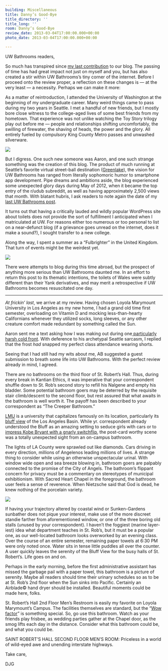 ```yaml
---
building: Miscellaneous
title: Danny’s Good-Bye
title_directory: ''
title_long: ''
room: Danny’s Good-Bye
review_date: 2013-03-04T17:00:00.000+00:00
photo_date: 2013-03-04T17:00:00.000+00:00

---
```

UW Bathrooms readers,

So much has transpired since [my last contribution](https://uwbathrooms.github.io/reviews/paccar-1st-floor/ "Greek Week Special PACCAR – “Where the Heels Meet the Yoga Pants”") to our blog. The passing of time has had great impact not just on myself and you, but has also created a stir within UW Bathrooms’s tiny corner of the internet. Before I proceed onto the review proper, a reflection on these changes is — at the very least — a necessity. Perhaps we can make it more:

As a matter of reintroduction, I attended the University of Washington at the beginning of my undergraduate career. Many weird things came to pass during my two years in Seattle. I met a handful of new friends, but I mostly bore close witness to the college-aged lives of some best friends from my hometown. That experience was not unlike watching the Toy Story trilogy play out before me — people and relationships shifting uncomfortably, the swilling of firewater, the shaving of heads, the power and the glory. All entirely fueled by compulsory King County Metro passes and unwashed silverware.

<img src="/uploads/danny_1.jpg" data-lity />

But I digress. One such new someone was Aaron, and one such strange something was the creation of this blog. The product of much running at Seattle’s favorite virtual street-ball destination ([Greenlake](https://www.youtube.com/watch?v=aMnkkn1kAgg)), the vision for UW Bathrooms has ranged from literally sophomoric humor to smartphone app development. Pipe dreams and ambitions aside, the blog experienced some unexpected glory days during May of 2012, when it became the top entry of the r/udub subreddit, as well as having approximately 2,500 views that month. With blatant hubris, I ask readers to note again the date of my [last UW Bathrooms post](https://uwbathrooms.github.io/reviews/paccar-1st-floor/ "Greek Week Special PACCAR – “Where the Heels Meet the Yoga Pants”").

It turns out that having a critically lauded and wildly popular WordPress site about toilets does not provide the sort of fulfillment I anticipated when I matriculated at UW. For reasons either too numerous or too personal to list on a near-defunct blog (if a grievance goes unread on the internet, does it make a sound?), I sought transfer to a new college.

Along the way, I spent a summer as a “Fulbrighter” in the United Kingdom. That turn of events might be the weirdest yet.

<img src="/uploads/danny_2.jpg" data-lity />

There were attempts to blog during this time abroad, but the prospect of anything more serious than UW Bathrooms daunted me. In an effort to return this post to its thematic intentions, the toilets of Wales were subtly different than their Yank derivatives, and may merit a retrospective if UW Bathrooms becomes resuscitated one day.

***

_At frickin’ last_, we arrive at my review. Having chosen Loyola Marymount University in Los Angeles as my new home, I had a grand old time first semester, overloading on Vitamin D and mocking less-than-hearty Californians whenever they utilized socks, long sleeves, or any other creature comfort made redundant by something called the Sun.

Aaron sent me a text asking how I was making out during one[ particularly harsh cold front](http://www.laimyours.com/wp-content/uploads/Jimmy-Kimmel-Makes-Excellent-Commentary-On-Los-Angeles-Reaction-To-Cold-Weather.png "The Beach"). With deference to his archetypal Seattle sarcasm, I replied that the frost _had_ snapped my perfect class attendance wearing shorts.

Seeing that I had still had my wits about me, AB suggested a guest submission to breath some life into UW Bathrooms. With the perfect review already in mind, I agreed.

There are no bathrooms on the third floor of St. Robert’s Hall. Thus, during every break in Kantian Ethics, it was imperative that your correspondent shuffle down to St. Rob’s second story to refill his Nalgene and empty his bladder. Some potential bathroom goers may be deterred by the requisite stair climb/descent to the second floor, but rest assured that what awaits in the bathroom is well worth it. The payoff has been described to your correspondent as “The Creeper Bathroom.”

[LMU](http://collegeprofiles.com/images/lmupic.jpg) is a university that capitalizes famously on its location, particularly its [bluff view](http://ethnomusicologyreview.ucla.edu/sites/default/files/u26/loyola_marymount_view_from_bluff.jpg) of the Los Angeles Basin. While yr. correspondent already understood the Bluff as an amazing setting to seduce girls with cars or to [impress Kobe Bryant with a gnarly switchflip](https://www.youtube.com/watch?v=jsqyM60eyZ4), the post-card worthy scene was a totally unexpected sight from an on-campus bathroom.

The lights of LA County were sprawled out like diamonds. Cars driving in every direction, millions of Angelenos leading millions of lives. A strange thing to consider while using an otherwise unspectacular urinal. With window wide open and sea breeze blowing in, bathroom goers are palpably connected to the promise of the City of Angels. The bathroom’s flippant concern for privacy must be a commentary on stereotypes of municipal exhibitionism. With Sacred Heart Chapel in the foreground, the bathroom user feels a sense of reverence. When Nietzsche said that God is dead, he knew nothing of the porcelain variety.

<img src="/uploads/danny_3.jpg" data-lity />

If having your trajectory altered by coastal wind or Sunken-Gardens sunbather does not pique your interest, make use of the more discreet standie farther from aforementioned window, or one of the three boring old stalls (unused by your correspondent). I haven’t the foggiest (marine layer-iest) idea what department teaches in St. Rob’s, but it must be a popular one, as our well-located bathroom looks overworked by an evening class. Over the course of an entire semester, remaining paper towels at 6:30 PM were only noted once. Water sits in tense little puddles all over the counter. A user quickly leaves the serenity of the Bluff View for the busy halls of St. Robert’s. Life goes on and on.

Perhaps in the early morning, before the first administrative assistant has missed the garbage pail with a paper towel, this bathroom is a picture of serenity. Maybe all readers should time their urinary schedules so as to be at St. Rob’s 2nd floor when the Sun sinks into Pacific. Certainly an Airblade© hand dryer should be installed. Beautiful moments could be made here, folks.

St. Robert’s Hall 2nd Floor Men’s Restroom is easily my favorite on Loyola Marymount’s Campus. The facilities themselves are standard, but the “[Wow factor](http://dining.lmu.edu/dining/delrey.html)” is something special. So, go use this bathroom. Watch as your friends play frisbee, as wedding parties gather at the Chapel door, as the smog lifts each day in the distance. Consider what this bathroom could be, and what you could be.

SAINT ROBERT’S HALL SECOND FLOOR MEN’S ROOM: Priceless in a world of wild-eyed awe and unending interstate highways.

Take care,

DJG